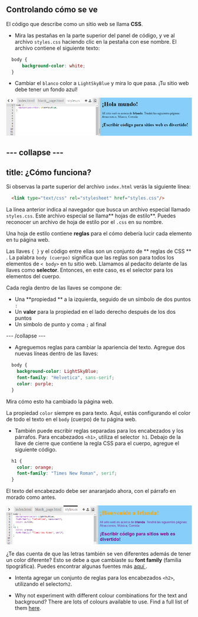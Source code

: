 ## Controlando cómo se ve

El código que describe como un sitio web se llama **CSS**.

- Mira las pestañas en la parte superior del panel de código, y ve al archivo `styles.css` haciendo clic en la pestaña con ese nombre. El archivo contiene el siguiente texto:

```css
  body {
      background-color: white;
  }
```

- Cambiar el ` blanco ` color a ` LightSkyBlue ` y mira lo que pasa. ¡Tu sitio web debe tener un fondo azul! 

![Example with blue background](images/egFirstCSSbluebg.png)

## \--- collapse \---

## title: ¿Cómo funciona?

Si observas la parte superior del archivo `index.html` verás la siguiente línea:

```html
  <link type="text/css" rel="stylesheet" href="styles.css"/>
```

La línea anterior indica al navegador que busca un archivo especial llamado `styles.css`. Este archivo especial se llama** hojas de estilo**. Puedes reconocer un archivo de hoja de estilo por el `.css` en su nombre.

Una hoja de estilo contiene **reglas** para el cómo debería lucir cada elemento en tu página web.

Las llaves `{ }` y el código entre ellas son un conjunto de ** reglas de CSS ** . La palabra `body (cuerpo)` significa que las reglas son para todos los elementos de `< body>` en tu sitio web. Llamamos al pedacito delante de las llaves como **selector**. Entonces, en este caso, es el selector para los elementos del cuerpo.

Cada regla dentro de las llaves se compone de:

- Una **propiedad ** a la izquierda, seguido de un símbolo de dos puntos `: `
- Un **valor** para la propiedad en el lado derecho después de los dos puntos
- Un símbolo de punto y coma `;` al final

\--- /collapse \---

- Agreguemos reglas para cambiar la apariencia del texto. Agregue dos nuevas líneas dentro de las llaves:

```css
  body {
    background-color: LightSkyBlue;
    font-family: "Helvetica", sans-serif;
    color: purple;
  }
```

Mira cómo esto ha cambiado la página web.

La propiedad `color` siempre es para texto. Aquí, estás configurando el color de todo el texto en el `body` (cuerpo) de tu página web.

- También puede escribir reglas separadas para los encabezados y los párrafos. Para encabezados `<h1>`, utiliza el selector` h1`. Debajo de la llave de cierre que contiene la regla CSS para el cuerpo, agregue el siguiente código.

```css
  h1 {
    color: orange;
    font-family: "Times New Roman", serif;
  }
```

El texto del encabezado debe ser anaranjado ahora, con el párrafo en morado como antes.

![Result of new CSS code](images/egCssColorsFonts.png)

¿Te das cuenta de que las letras también se ven diferentes además de tener un color diferente? Esto se debe a que cambiaste su **font family** (familia tipográfica). Puedes encontrar algunas fuentes más [ aquí ](http://dojo.soy/web-font-families) .

- Intenta agregar un conjunto de reglas para los encabezados `<h2>`, utilizando el selector` h2 `.

- Why not experiment with different colour combinations for the text and background? There are lots of colours available to use. Find a full list of them [here](http://dojo.soy/web-color-names).